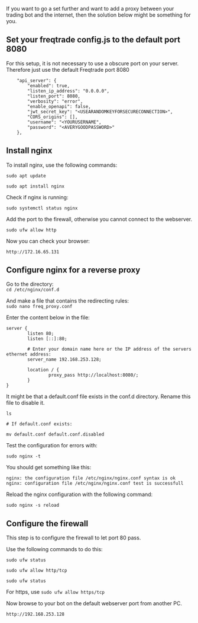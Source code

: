 If you want to go a set further and want to add a proxy between your trading bot and the internet, then the solution below might be something for you.

## Set your freqtrade config.js to the default port 8080

For this setup, it is not necessary to use a obscure port on your server. Therefore just use the default Freqtrade port 8080

```
    "api_server": {
        "enabled": true,
        "listen_ip_address": "0.0.0.0",
        "listen_port": 8080,
        "verbosity": "error",
        "enable_openapi": false,
        "jwt_secret_key": "<USEARANDOMKEYFORSECURECONNECTION>",
        "CORS_origins": [],
        "username": "<YOURUSERNAME",
        "password": "<AVERYGOODPASSWORD>"
    },

```

## Install nginx

To install nginx, use the following commands:

```
sudo apt update

sudo apt install nginx
```

Check if nginx is running:

```
sudo systemctl status nginx
```

Add the port to the firewall, otherwise you cannot connect to the webserver.

```
sudo ufw allow http
```

Now you can check your browser:

```
http://172.16.65.131
```

## Configure nginx for a reverse proxy

Go to the directory:  
``cd /etc/nginx/conf.d``

And make a file that contains the redirecting rules:  
``sudo nano freq_proxy.conf``

Enter the content below in the file:

```
server { 
        listen 80;
        listen [::]:80;

        # Enter your domain name here or the IP address of the servers ethernet address:
        server_name 192.168.253.128;

        location / {
                proxy_pass http://localhost:8080/;
        }
}

```

It might be that a default.conf file exists in the conf.d directory. Rename this file to disable it.

```
ls

# If default.conf exists:

mv default.conf default.conf.disabled

```

Test the configuration for errors with:

```
sudo nginx -t
```

You should get something like this:

```
nginx: the configuration file /etc/nginx/nginx.conf syntax is ok
nginx: configuration file /etc/nginx/nginx.conf test is successfull
```

Reload the nginx configuration with the following command:

```
sudo nginx -s reload
```

## Configure the firewall

This step is to configure the firewall to let port 80 pass.

Use the following commands to do this:

```
sudo ufw status

sudo ufw allow http/tcp

sudo ufw status
```

For https, use ``sudo ufw allow https/tcp``


Now browse to your bot on the default webserver port from another PC. 

```
http://192.168.253.128
```

